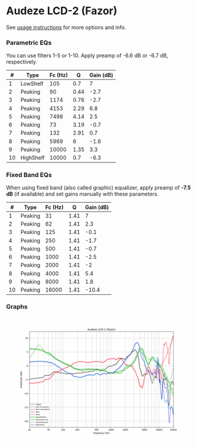 # Audeze LCD-2 (Fazor)
See [usage instructions](https://github.com/jaakkopasanen/AutoEq#usage) for more options and info.

### Parametric EQs
You can use filters 1-5 or 1-10. Apply preamp of -6.6 dB or -6.7 dB, respectively.

|   # | Type      |   Fc (Hz) |    Q |   Gain (dB) |
|-----|-----------|-----------|------|-------------|
|   1 | LowShelf  |       105 | 0.7  |         7   |
|   2 | Peaking   |        90 | 0.44 |        -2.7 |
|   3 | Peaking   |      1174 | 0.76 |        -2.7 |
|   4 | Peaking   |      4153 | 2.29 |         6.8 |
|   5 | Peaking   |      7498 | 4.14 |         2.5 |
|   6 | Peaking   |        73 | 3.19 |        -0.7 |
|   7 | Peaking   |       132 | 2.91 |         0.7 |
|   8 | Peaking   |      5969 | 6    |        -1.6 |
|   9 | Peaking   |     10000 | 1.35 |         3.3 |
|  10 | HighShelf |     10000 | 0.7  |        -6.3 |

### Fixed Band EQs
When using fixed band (also called graphic) equalizer, apply preamp of **-7.5 dB** (if available) and set gains manually with these parameters.

|   # | Type    |   Fc (Hz) |    Q |   Gain (dB) |
|-----|---------|-----------|------|-------------|
|   1 | Peaking |        31 | 1.41 |         7   |
|   2 | Peaking |        62 | 1.41 |         2.3 |
|   3 | Peaking |       125 | 1.41 |        -0.1 |
|   4 | Peaking |       250 | 1.41 |        -1.7 |
|   5 | Peaking |       500 | 1.41 |        -0.7 |
|   6 | Peaking |      1000 | 1.41 |        -2.5 |
|   7 | Peaking |      2000 | 1.41 |        -2   |
|   8 | Peaking |      4000 | 1.41 |         5.4 |
|   9 | Peaking |      8000 | 1.41 |         1.8 |
|  10 | Peaking |     16000 | 1.41 |       -10.4 |

### Graphs
![](./Audeze%20LCD-2%20(Fazor).png)
